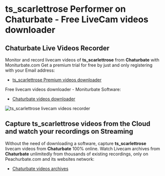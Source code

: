 # ts_scarlettrose Performer on Chaturbate - Free LiveCam videos downloader

## Chaturbate Live Videos Recorder

Monitor and record livecam videos of **ts_scarlettrose** from **Chaturbate** with Moniturbate.com
Get a premium trial for free by just and only registering with your Email address:
* [ts_scarlettrose Premium videos downloader](https://moniturbate.com/request-demo-licence-key.html)

Free livecam videos downloader - Moniturbate Software:
* [Chaturbate videos downloader](https://moniturbate.com/moniturbate-download-software.html)

![ts_scarlettrose livecam videos recorder](https://peachurnet.com/templates/moniturbate-software.png)


## Capture ts_scarlettrose videos from the Cloud and watch your recordings on Streaming

Without the need of downloading a software, capture **ts_scarlettrose** livecam videos from **Chaturbate** 100% online.
Watch Livecam archives from **Chaturbate** unlimitedly from thousands of existing recordings, only on Peachurbate.com and its websites network:
* [Chaturbate videos archives](https://peachurnet.com/)